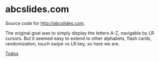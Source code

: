 # abcslides.com

Source code for http://abcslides.com.

The original goal was to simply display the letters A-Z, navigable by LR cursors.  But it seemed easy to extend to other alphabets, flash cards, randomization, touch swipe vs LR key, so here we are.

[Todos](TODO.md)
